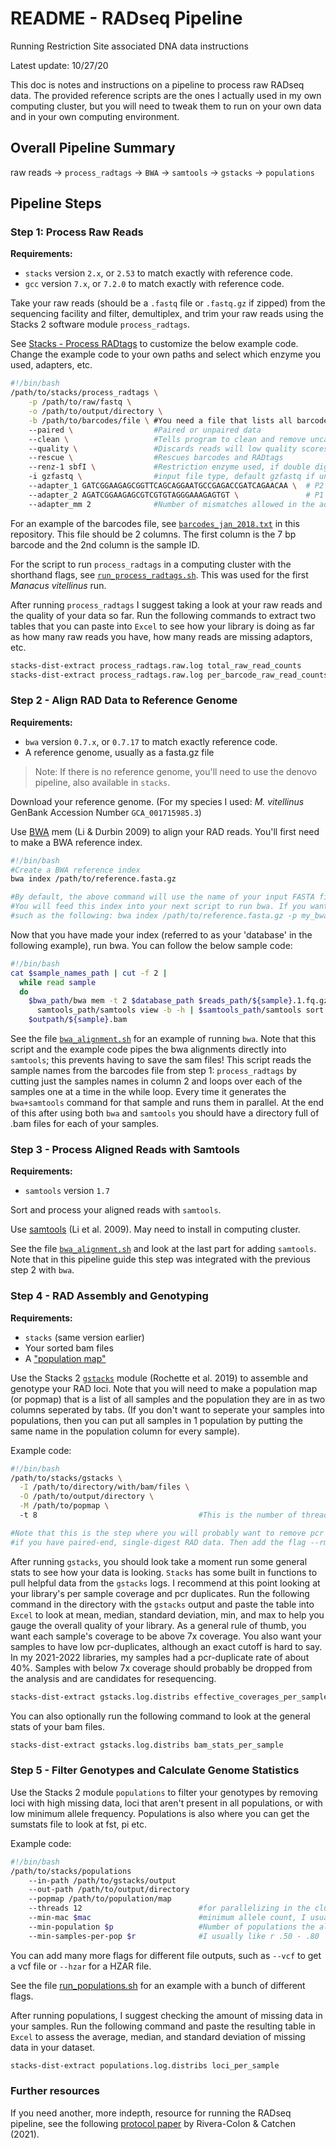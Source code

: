# README - RADseq Pipeline
Running Restriction Site associated DNA data instructions

Latest update: 10/27/20

This doc is notes and instructions on a pipeline to process raw RADseq data. The provided reference scripts are the ones I actually used in my own computing cluster, but you will need to tweak them to run on your own data and in your own computing environment.

## Overall Pipeline Summary

raw reads -> `process_radtags` -> `BWA` -> `samtools` -> `gstacks` -> `populations`

## Pipeline Steps

### Step 1: Process Raw Reads

**Requirements:**

- `stacks` version `2.x`, or `2.53` to match exactly with reference code.
- `gcc` version `7.x`, or `7.2.0` to match exactly with reference code.

Take your raw reads (should be a `.fastq` file or `.fastq.gz` if zipped) from the sequencing facility and filter, demultiplex, and trim your raw reads using the Stacks 2 software module `process_radtags`.

See [Stacks - Process RADtags](https://catchenlab.life.illinois.edu/stacks/comp/process_radtags.php) to customize the below example code.
Change the example code to your own paths and select which enzyme you used, adapters, etc.

```bash
#!/bin/bash
/path/to/stacks/process_radtags \
    -p /path/to/raw/fastq \
    -o /path/to/output/directory \
    -b /path/to/barcodes/file \ #You need a file that lists all barcodes used
    --paired \                  #Paired or unpaired data
    --clean \                   #Tells program to clean and remove uncalled bases
    --quality \                 #Discards reads will low quality scores
    --rescue \                  #Rescues barcodes and RADtags
    --renz-1 sbfI \             #Restriction enzyme used, if double digest, add the flag renz_2
    -i gzfastq \                #input file type, default gzfastq if unknown
    --adapter_1 GATCGGAAGAGCGGTTCAGCAGGAATGCCGAGACCGATCAGAACAA \  # P2 top from SB's RADseq protocol, seen in read 1
    --adapter_2 AGATCGGAAGAGCGTCGTGTAGGGAAAGAGTGT \               # P1 bottom from SB's RADseq protocol, seen in read 2 rev comp
    --adapter_mm 2              #Number of mismatches allowed in the adapter sequence
```

For an example of the barcodes file, see [`barcodes_jan_2018.txt`](barcodes_jan_2018.txt) in this repository.
This file should be 2 columns. The first column is the 7 bp barcode and the 2nd column is the sample ID.

For the script to run `process_radtags` in a computing cluster with the shorthand flags, see [`run_process_radtags.sh`](run_process_radtags.sh). This was used for the first *Manacus vitellinus* run.

After running `process_radtags` I suggest taking a look at your raw reads and the quality of your data so far. Run the following commands to extract two tables that you can paste into `Excel`  to see how your library is doing as far as how many raw reads you have, how many reads are missing adaptors, etc. 

```bash
stacks-dist-extract process_radtags.raw.log total_raw_read_counts
stacks-dist-extract process_radtags.raw.log per_barcode_raw_read_counts
```

### Step 2 - Align RAD Data to Reference Genome

**Requirements:**

- `bwa` version `0.7.x`, or `0.7.17` to match exactly reference code.
- A reference genome, usually as a fasta.gz file

> Note: If there is no reference genome, you'll need to use the denovo pipeline, also available in `stacks`.

Download your reference genome. (For my species I used: *M. vitellinus* GenBank Accession Number `GCA_001715985.3`)

Use [BWA](http://bio-bwa.sourceforge.net/) mem (Li & Durbin 2009) to align your RAD reads. You'll first need to make a BWA reference index. 

```bash
#!/bin/bash
#Create a BWA reference index
bwa index /path/to/reference.fasta.gz

#By default, the above command will use the name of your input FASTA file as the basename for your bwa index.
#You will feed this index into your next script to run bwa. If you want to change the name, use the '-p' flag 
#such as the following: bwa index /path/to/reference.fasta.gz -p my_bwa_database.
```
Now that you have made your index (referred to as your 'database' in the following example), run bwa. You can follow the below sample code:

```bash
#!/bin/bash
cat $sample_names_path | cut -f 2 |
  while read sample
  do
    $bwa_path/bwa mem -t 2 $database_path $reads_path/${sample}.1.fq.gz $reads_path/${sample}2.fq.gz | \
      samtools_path/samtools view -b -h | $samtools_path/samtools sort --threads 2 -o
    $outpath/${sample}.bam
```

See the file [`bwa_alignment.sh`](bwa_alignment.sh) for an example of running `bwa`.
Note that this script and the example code pipes the bwa alignments directly into `samtools`; this prevents having to save the sam files! This script reads the sample names from the barcodes file from step 1: `process_radtags` by cutting just the samples names in column 2 and loops over each of the samples one at a time in the while loop. Every time it  generates the `bwa+samtools` command for that sample and runs them in parallel. At the end of this after using both `bwa` and `samtools` you should have a directory full of .bam files for each of your samples. 

### Step 3 - Process Aligned Reads with Samtools

**Requirements:**

- `samtools` version `1.7`

Sort and process your aligned reads with `samtools`.

Use [samtools](http://www.htslib.org/) (Li et al. 2009). May need to install in computing cluster.

See the file [`bwa_alignment.sh`](bwa_alignment.sh) and look at the last part for adding `samtools`. Note that in this pipeline guide this step was integrated with the previous step 2 with `bwa`.

### Step 4 - RAD Assembly and Genotyping

**Requirements:**

- `stacks` (same version earlier)
- Your sorted bam files
- A ["population map"](https://catchenlab.life.illinois.edu/stacks/manual/#popmap)

Use the Stacks 2 [`gstacks`](https://catchenlab.life.illinois.edu/stacks/comp/gstacks.php) module (Rochette et al. 2019) to assemble and genotype your RAD loci. Note that you will need to make a population map (or popmap) that is a list of all samples and the population they are in as two columns seperated by tabs. (If you don't want to seperate your samples into populations, then you can put all samples in 1 population by putting the same name in the population column for every sample).

Example code:
```bash
#!/bin/bash
/path/to/stacks/gstacks \
  -I /path/to/directory/with/bam/files \
  -O /path/to/output/directory \
  -M /path/to/popmap \                     
  -t 8                                    #This is the number of threads you want for parallelizing. The default without this flag is 1

#Note that this is the step where you will probably want to remove pcr duplicates 
#if you have paired-end, single-digest RAD data. Then add the flag --rm-pcr-duplicates to the above code. 
```
After running `gstacks`, you should look take a moment run some general stats to see how your data is looking. `Stacks` has some built in functions to pull helpful data from the `gstacks` logs. I recommend at this point looking at your library's per sample coverage and pcr duplicates. Run the following command in the directory with the `gstacks` output and paste the table into `Excel` to look at mean, median, standard deviation, min, and max to help you gauge the overall quality of your library. As a general rule of thumb, you want each sample's coverage to be above 7x coverage. You also want your samples to have low  pcr-duplicates, although an exact cutoff is hard to say. In my 2021-2022 libraries, my samples had a pcr-duplicate rate of about 40%. Samples with below 7x coverage should probably be dropped from the analysis and are candidates for resequencing. 

```bash
stacks-dist-extract gstacks.log.distribs effective_coverages_per_sample
```
You can also optionally run the following command to look at the general stats of your bam files.
```bash
stacks-dist-extract gstacks.log.distribs bam_stats_per_sample
```

### Step 5 - Filter Genotypes and Calculate Genome Statistics

Use the Stacks 2 module `populations` to filter your genotypes by removing loci with high missing data, loci that aren't present in all populations, or with low minimum allele frequency.
Populations is also where you can get the sumstats file to look at fst, pi etc.

Example code:
```bash
#!/bin/bash
/path/to/stacks/populations
    --in-path /path/to/gstacks/output
    --out-path /path/to/output/directory
    --popmap /path/to/population/map
    --threads 12                          #for parallelizing in the cluster
    --min-mac $mac                        #minimum allele count, I usually use 3
    --min-population $p                   #Number of populations the allele must be present in
    --min-samples-per-pop $r              #I usually like r .50 - .80
```

You can add many more flags for different file outputs, such as `--vcf` to get a vcf file or `--hzar` for a HZAR file.

See the file [run_populations.sh](run_populations.sh) for an example with a bunch of different flags.

After running populations, I suggest checking the amount of missing data in your samples. Run the following command and paste the resulting table in `Excel` to assess the average, median, and standard deviation of missing data in your dataset.

```bash
stacks-dist-extract populations.log.distribs loci_per_sample
```
### Further resources

If you need another, more indepth, resource for running the RADseq pipeline, see the following [protocol paper](https://t.co/4tmjVw20Ke) by Rivera-Colon & Catchen (2021).

